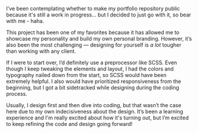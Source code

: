 I've been contemplating whether to make my portfolio repository public because it's still a work in progress... but I decided to just go with it, so bear with me - haha.

This project has been one of my favorites because it has allowed me to showcase my personality and build my own personal branding. However, it’s also been the most challenging — designing for yourself is <em> a lot </em> tougher than working with any client.

 If I were to start over, I’d definitely use a preprocessor like SCSS. Even though I keep tweaking the elements and layout, I had the colors and typography nailed down from the start, so SCSS would have been extremely helpful. I also would have prioritized responsiveness from the beginning, but I got a bit sidetracked while designing during the coding process.

Usually, I design first and then dive into coding, but that wasn’t the case here due to my own indecisiveness about the design. It’s been a learning experience and I'm really excited about how it's turning out, but I’m excited to keep refining the code and design going forward! 